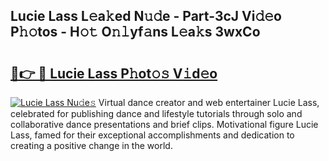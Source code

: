 ## Lucie Lass L𝚎a𝚔ed N𝚞𝚍e - Part-3cJ Vi𝚍𝚎o P𝚑𝚘tos - H𝚘𝚝 O𝚗𝚕yf𝚊ns L𝚎a𝚔s 3wxCo

# <h2><a href="http://kfesabt.oniu.top/?m=Lucie+Lass">🔗👉 🔴 Lucie Lass P𝚑ot𝚘𝚜 V𝚒d𝚎o</a></h2>

[![Lucie Lass Nu𝚍e𝚜](https://i.imgur.com/0qMVB7G.gif)](http://kfesabt.oniu.top/?m=Lucie+Lass)
Virtual dance creator and web entertainer Lucie Lass, celebrated for publishing dance and lifestyle tutorials through solo and collaborative dance presentations and brief clips. Motivational figure Lucie Lass, famed for their exceptional accomplishments and dedication to creating a positive change in the world.  
